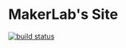 # MakerLab's Site

[![build status](https://gitlab.com/makerlab/makerlab.gitlab.io/badges/master/build.svg)](https://gitlab.com/makerlab/makerlab.gitlab.io/commits/master)
